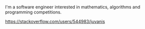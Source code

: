 I'm a software engineer interested in mathematics, algorithms and programming competitions.

https://stackoverflow.com/users/544983/juvanis
